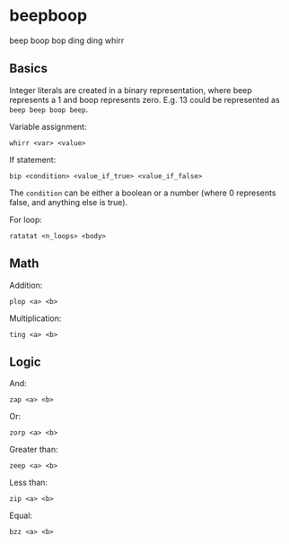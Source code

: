 # beepboop
beep boop bop ding ding whirr


## Basics

Integer literals are created in a binary representation, where beep represents a 1 and boop represents zero. E.g. 13 could be represented as `beep beep boop beep`.

Variable assignment:

    whirr <var> <value>


If statement:

    bip <condition> <value_if_true> <value_if_false>

The `condition` can be either a boolean or a number (where 0 represents false, and anything else is true).

For loop:

    ratatat <n_loops> <body>


## Math
Addition:

    plop <a> <b>

Multiplication:

    ting <a> <b>


## Logic
And:

    zap <a> <b>

Or:

    zorp <a> <b>

Greater than:

    zeep <a> <b>

Less than:

    zip <a> <b>

Equal:

    bzz <a> <b>



